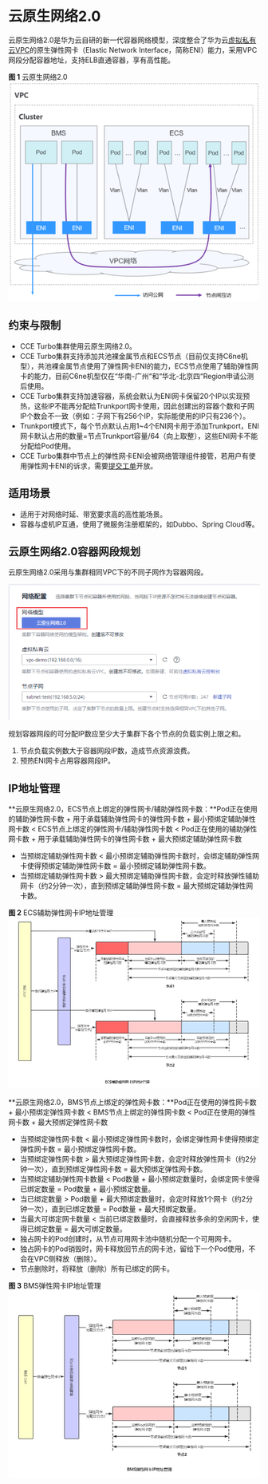 # 云原生网络2.0<a name="cce_01_0284"></a>

云原生网络2.0是华为云自研的新一代容器网络模型，深度整合了华为云[虚拟私有云VPC](https://support.huaweicloud.com/vpc/index.html)的原生弹性网卡（Elastic Network Interface，简称ENI）能力，采用VPC网段分配容器地址，支持ELB直通容器，享有高性能。

**图 1**  云原生网络2.0<a name="zh-cn_topic_0146398798_fig117435555917"></a>  
![](figures/云原生网络2-0.png "云原生网络2-0")

## 约束与限制<a name="section2548184716433"></a>

-   CCE Turbo集群使用云原生网络2.0。
-   CCE Turbo集群支持添加共池裸金属节点和ECS节点（目前仅支持C6ne机型），共池裸金属节点使用了弹性网卡ENI的能力，ECS节点使用了辅助弹性网卡的能力，目前C6ne机型仅在“华南-广州“和“华北-北京四“Region申请公测后使用。
-   CCE Turbo集群支持加速容器，系统会默认为ENI网卡保留20个IP以实现预热，这些IP不能再分配给Trunkport网卡使用，因此创建出的容器个数和子网IP个数会不一致（例如：子网下有256个IP，实际能使用的IP只有236个）。
-   Trunkport模式下，每个节点默认占用1\~4个ENI网卡用于添加Trunkport，ENI网卡默认占用的数量=节点Trunkport容量/64（向上取整），这些ENI网卡不能分配给Pod使用。
-   CCE Turbo集群中节点上的弹性网卡ENI会被网络管理组件接管，若用户有使用弹性网卡ENI的诉求，需要[提交工单](https://console.huaweicloud.com/ticket/#/ticketindex/createIndex)开放。

## 适用场景<a name="section3723244144011"></a>

-   适用于对网络时延、带宽要求高的高性能场景。
-   容器与虚机IP互通，使用了微服务注册框架的，如Dubbo、Spring Cloud等。

## 云原生网络2.0容器网段规划<a name="section08181419115517"></a>

云原生网络2.0采用与集群相同VPC下的不同子网作为容器网段。

![](figures/zh-cn_image_0000001095506782.png)

规划容器网段的可分配IP数应至少大于集群下各个节点的负载实例上限之和。

1.  节点负载实例数大于容器网段IP数，造成节点资源浪费。
2.  预热ENI网卡占用容器网段IP。

## IP地址管理<a name="section45181754101115"></a>

**云原生网络2.0，ECS节点上绑定的弹性网卡/辅助弹性网卡数：**Pod正在使用的辅助弹性网卡数 + 用于承载辅助弹性网卡的弹性网卡数 + 最小预绑定辅助弹性网卡数 < ECS节点上绑定的弹性网卡/辅助弹性网卡数 < Pod正在使用的辅助弹性网卡数 + 用于承载辅助弹性网卡的弹性网卡数 + 最大预绑定辅助弹性网卡数

-   当预绑定辅助弹性网卡数 < 最小预绑定辅助弹性网卡数时，会绑定辅助弹性网卡使得预绑定辅助弹性网卡数 = 最小预绑定辅助弹性网卡数。
-   当预绑定辅助弹性网卡数 \> 最大预绑定辅助弹性网卡数，会定时释放弹性辅助网卡（约2分钟一次），直到预绑定辅助弹性网卡数 = 最大预绑定辅助弹性网卡数。

**图 2**  ECS辅助弹性网卡IP地址管理<a name="fig10560511101110"></a>  
![](figures/ECS辅助弹性网卡IP地址管理.png "ECS辅助弹性网卡IP地址管理")

**云原生网络2.0，BMS节点上绑定的弹性网卡数：**Pod正在使用的弹性网卡数 + 最小预绑定弹性网卡数 < BMS节点上绑定的弹性网卡数 < Pod正在使用的弹性网卡数 + 最大预绑定弹性网卡数

-   当预绑定弹性网卡数 < 最小预绑定弹性网卡数时，会绑定弹性网卡使得预绑定弹性网卡数 = 最小预绑定弹性网卡数。
-   当预绑定弹性网卡数 \> 最大预绑定弹性网卡数，会定时释放弹性网卡（约2分钟一次），直到预绑定弹性网卡数 = 最大预绑定弹性网卡数。
-   当预绑定辅助弹性网卡数量 < Pod数量 + 最小预绑定数量时，会绑定网卡使得已绑定数量 = Pod数量 + 最小预绑定数量。
-   当已绑定数量 \> Pod数量 + 最大预绑定数量时，会定时释放1个网卡（约2分钟一次），直到已绑定数量 = Pod数量 + 最大预绑定数量。
-   当最大可绑定网卡数量 < 当前已绑定数量时，会直接释放多余的空闲网卡，使得已绑定数量 = 最大可绑定数量。
-   独占网卡的Pod创建时，从节点可用网卡池中随机分配一个可用网卡。
-   独占网卡的Pod销毁时，网卡释放回节点的网卡池，留给下一个Pod使用，不会在VPC侧释放（删除）。
-   节点删除时，将释放（删除）所有已绑定的网卡。

**图 3**  BMS弹性网卡IP地址管理<a name="fig395144017114"></a>  
![](figures/BMS弹性网卡IP地址管理.png "BMS弹性网卡IP地址管理")

